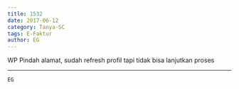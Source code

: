 ```yaml
---
title: 1532
date: 2017-06-12
category: Tanya-SC
tags: E-Faktur
author: EG
---
```


WP Pindah alamat, sudah refresh profil tapi tidak bisa lanjutkan proses

---



`EG`
